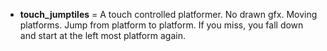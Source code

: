 + <b>touch_jumptiles</b> = A touch controlled platformer. No drawn gfx. Moving platforms. Jump from platform to platform. 
If you miss, you fall down and start at the left most platform again.<br>
